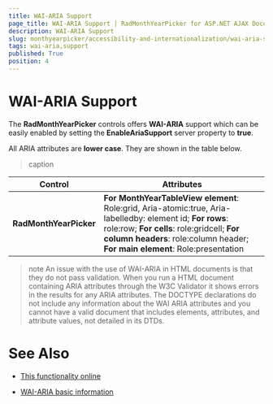 ```yaml
---
title: WAI-ARIA Support
page_title: WAI-ARIA Support | RadMonthYearPicker for ASP.NET AJAX Documentation
description: WAI-ARIA Support
slug: monthyearpicker/accessibility-and-internationalization/wai-aria-support
tags: wai-aria,support
published: True
position: 4
---
```


# WAI-ARIA Support


The **RadMonthYearPicker** controls offers **WAI-ARIA** support which can be easily enabled by setting the **EnableAriaSupport** server property to **true**.

All ARIA attributes are **lower case**. They are shown in the table below.


>caption  

|  Control  |  Attributes  |
| ------ | ------ |
| **RadMonthYearPicker** | **For MonthYearTableView element**: Role:grid, Aria-atomic:true, Aria-labelledby: element id; **For rows**: role:row; **For cells**: role:gridcell; **For column headers**: role:column header; **For main element**: Role:presentation |

>note 
An issue with the use of WAI-ARIA in HTML documents is that they do not pass validation. When you run a HTML document containing ARIA attributes through the W3C Validator it shows errors in the results for any ARIA attributes. The DOCTYPE declarations do not include any information about the WAI ARIA attributes and you cannot have a valid document that includes elements, attributes, and attribute values, not detailed in its DTDs.
>


# See Also

 * [This functionality online](http://demos.telerik.com/aspnet-ajax/calendar/examples/functionality/waiariasupport/defaultcs.aspx)

 * [WAI-ARIA basic information](http://www.w3.org/WAI/intro/aria)
